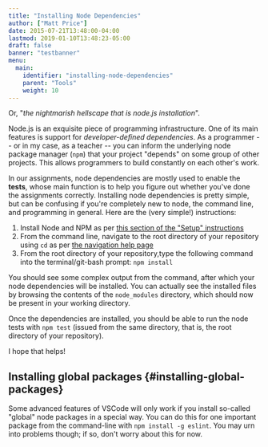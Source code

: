 ```yaml
---
title: "Installing Node Dependencies"
author: ["Matt Price"]
date: 2015-07-21T13:48:00-04:00
lastmod: 2019-01-10T13:48:23-05:00
draft: false
banner: "testbanner"
menu:
  main:
    identifier: "installing-node-dependencies"
    parent: "Tools"
    weight: 10
---
```


Or, "_the nightmarish hellscape that is node.js installation_".

Node.js is an exquisite piece of programming infrastructure. One of its main features is support for _developer-defined dependencies_. As a programmer -- or in my case, as a teacher -- you can inform the underlying node package manager (`npm`) that your project "depends" on some group of other projects. This allows programmers to build constantly on each other's work.

In our assignments, node dependencies are mostly used to enable the **tests**, whose main function is to help you figure out whether you've done the assignments correctly.  Installing node dependencies is pretty simple, but can be confusing if you're completely new to node, the command line, and programming in general.  Here are the (very simple!) instructions:

1.  Install Node and NPM as per [this section of the "Setup" instructions](https://digital.hackinghistory.ca/tools/setup/#node-and-npm)
2.  From the command line, navigate to the root directory of your repository using `cd` as per [the navigation help page](https://digital.hackinghistory.ca/tools/navigating-command-line/)
3.  From the root directory of your repository,type the following command into the terminal/git-bash prompt: `npm install`

You should see some complex output from the command, after which your node dependencies will be installed. You can actually see the installed files by browsing the contents of the `node_modules` directory, which should now be present in your working directory.

Once the dependencies are installed, you should be able to run the node tests with `npm test` (issued from the same directory, that is, the root directory of your repository).

I hope that helps!


## Installing global packages {#installing-global-packages}

Some advanced features of VSCode will only work if you install so-called "global" node packages in a special way.  You can do this for one important package from the command-line with `npm install -g eslint`.  You may urn into problems though; if so, don't worry about this for now.

